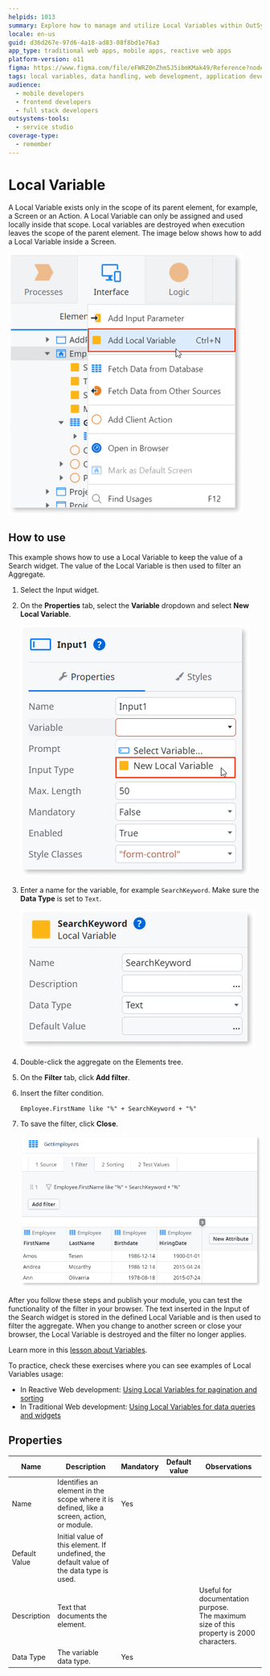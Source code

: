 ```yaml
---
helpids: 1013
summary: Explore how to manage and utilize Local Variables within OutSystems 11 (O11) for scoped data handling in web development.
locale: en-us
guid: d36d267e-97d6-4a18-ad83-08f8bd1e76a3
app_type: traditional web apps, mobile apps, reactive web apps
platform-version: o11
figma: https://www.figma.com/file/eFWRZ0nZhm5J5ibmKMak49/Reference?node-id=1351:1635
tags: local variables, data handling, web development, application development, data filtering
audience:
  - mobile developers
  - frontend developers
  - full stack developers
outsystems-tools:
  - service studio
coverage-type:
  - remember
---
```


# Local Variable


A Local Variable exists only in the scope of its parent element, for example, a Screen or an Action. A Local Variable can only be assigned and used locally inside that scope. Local variables are destroyed when execution leaves the scope of the parent element. The image below shows how to add a Local Variable inside a Screen.  

![Screenshot showing the process of adding a Local Variable inside a Screen in Service Studio](images/add-local-variable-inside-screen-ss.png "Adding a Local Variable in Service Studio")

## How to use

This example shows how to use a Local Variable to keep the value of a Search widget. The value of the Local Variable is then used to filter an Aggregate. 

1. Select the Input widget.

1. On the **Properties** tab, select the **Variable** dropdown and select **New Local Variable**.

    ![Screenshot of the Properties tab in Service Studio with the Variable dropdown expanded showing the New Local Variable option](images/local-variable-ss.png "New Local Variable Selection")

1. Enter a name for the variable, for example `SearchKeyword`. Make sure the **Data Type** is set to `Text`.

    ![Screenshot of a new Local Variable named SearchKeyword being created with the Data Type set to Text in Service Studio](images/variable-searchkeyword-ss.png "Defining a Local Variable as SearchKeyword")

1. Double-click the aggregate on the Elements tree.

1. On the **Filter** tab, click **Add filter**.

1. Insert the filter condition. 

    ```
    Employee.FirstName like "%" + SearchKeyword + "%"
    ```


1. To save the filter, click **Close**. 

    ![Screenshot of a filtered aggregate in Service Studio where the filter condition includes a Local Variable named SearchKeyword](images/filtered-aggregate-ss.png "Filtered Aggregate Using a Local Variable") 

After you follow these steps and publish your module, you can test the functionality of the filter in your browser. The text inserted in the Input of the Search widget is stored in the defined Local Variable and is then used to filter the aggregate. When you change to another screen or close your browser, the Local Variable is destroyed and the filter no longer applies.   

Learn more in this [lesson about Variables](https://learn.outsystems.com/training/journeys/web-developer-662/variables/o11/316).  

To practice, check these exercises where you can see examples of Local Variables usage:  

* In Reactive Web development: [Using Local Variables for pagination and sorting](https://learn.outsystems.com/training/journeys/web-developer-662/pagination-and-sorting-exercise/o11/559)  
* In Traditional Web development: [Using Local Variables for data queries and widgets](https://learn.outsystems.com/training/journeys/traditional-web-developer-655/data-queries-and-widgets-ii-exercise/o11/1126)  

## Properties

<table markdown="1">
<thead>
<tr>
<th>Name</th>
<th>Description</th>
<th>Mandatory</th>
<th>Default value</th>
<th>Observations</th>
</tr>
</thead>
<tbody>
<tr>
<td title="Name">Name</td>
<td>Identifies an element in the scope where it is defined, like a screen, action, or module.</td>
<td>Yes</td>
<td></td>
<td></td>
</tr>
<tr>
<td title="Default Value">Default Value</td>
<td>Initial value of this element. If undefined, the default value of the data type is used.</td>
<td></td>
<td></td>
<td></td>
</tr>
<tr>
<td title="Description">Description</td>
<td>Text that documents the element.</td>
<td></td>
<td></td>
<td>Useful for documentation purpose.<br/>The maximum size of this property is 2000 characters.</td>
</tr>
<tr>
<td title="Data Type">Data Type</td>
<td>The variable data type.</td>
<td>Yes</td>
<td></td>
<td></td>
</tr>
</tbody>
</table>
